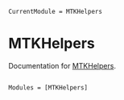```@meta
CurrentModule = MTKHelpers
```

# MTKHelpers

Documentation for [MTKHelpers](https://github.com/bgctw/MTKHelpers.jl).

```@index
```

```@autodocs
Modules = [MTKHelpers]
```
